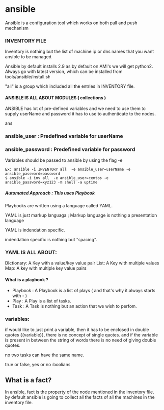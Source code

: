 # ansible

Ansible is a configuration tool which works on both pull and push mechanism


### INVENTORY FILE

Inventory is nothing but the list of machine ip or dns names that you want ansible to be managed.

Ansible by default installs 2.9 as by default on AMI's we will get python2.
Always go with latest version, which can be installed from tools/ansible/install.sh

"all" is a group which included all the entries in INVENTORY file.

#### ANSIBLE IS ALL ABOUT MODULES ( collections )

ANSIBLE has lot of pre-defined variables and we need to use them to supply userName and password it has to use to authenticate to the nodes.

ans
### ansible_user     : Predefined variable for userName 
### ansible_password : Predefined variable for password  
Variables should be passed to ansible by using the flag -e

    Ex: ansible -i INVENTORY all  -e ansible_user=userName -e ansible_password=password 
    $ ansible -i inv all  -e ansible_user=centos -e ansible_password=xyz123 -m shell -a uptime


##### Automated Approach : This uses Playbook
Playbooks are written using a language called YAML.

YAML is just  markup languaga ; Markup language is nothing a presentation language

YAML is indendation specific.

indendation specific is nothing but "spacing".


### YAML IS ALL ABOUT:
DIctionary: A Key with a value/key value pair
List: A Key with multiple values
Map: A key with multiple key value pairs

#### What is a playbook ?
* Playbook : A Playbook is a list of plays ( and that's why it always starts with - )
* Play     : A Play is a list of tasks.
* Task     : A Task is nothing but an action that we wish to perfom.

### variables: 

if would like to just print a variable, then it has to be enclosed in double quotes {{variable}}, there is no concept of single quotes.
and if the variable is present in between the string of words there is no need of giving double quotes.

no two tasks can have the same name.



true or false, yes or no :boolians

## What is a fact?

In ansible, fact is the property of the node mentioned in the inventory file. by default ansible is going to collect all the facts of all the machines in the inventory file.

